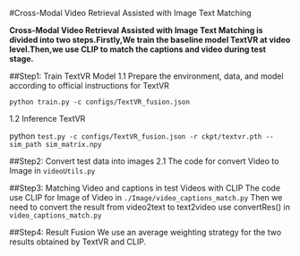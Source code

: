 #Cross-Modal Video Retrieval Assisted with Image Text Matching

**Cross-Modal Video Retrieval Assisted with Image Text Matching is divided into two steps.Firstly,We train the baseline model
TextVR at video level.Then,we use CLIP to match the captions and video during test stage.**

##Step1: Train TextVR Model
1.1 Prepare the environment, data, and model according to official instructions for TextVR

`python train.py -c configs/TextVR_fusion.json
`

1.2 Inference TextVR 

python `test.py -c configs/TextVR_fusion.json -r ckpt/textvr.pth --sim_path sim_matrix.npy`

##Step2: Convert test data into images
2.1 The code for convert Video to Image in `videoUtils.py`

##Step3: Matching Video and captions in test Videos with CLIP
The code use CLIP for Image of Video in `./Image/video_captions_match.py` Then we need to convert the result from video2text to
text2video use convertRes() in `video_captions_match.py`

##Step4: Result Fusion
We use an average weighting strategy for the two results obtained by TextVR and CLIP.
